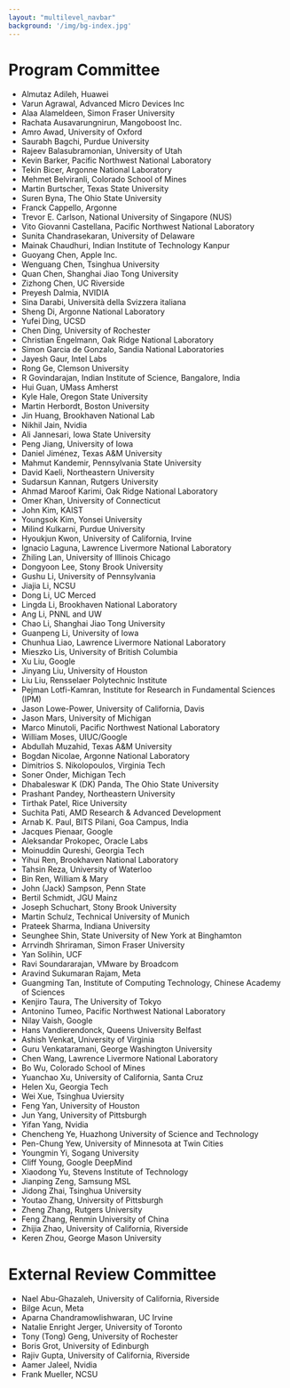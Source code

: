 ```yaml
---
layout: "multilevel_navbar"
background: '/img/bg-index.jpg'
---
```



# Program Committee

-	Almutaz	Adileh,	Huawei		<br>
-	Varun	Agrawal,	Advanced Micro Devices Inc		<br>
-   Alaa	Alameldeen,	Simon Fraser University <br>
-	Rachata	Ausavarungnirun,	Mangoboost Inc.		<br>
-	Amro	Awad,	University of Oxford		<br>
-   Saurabh	Bagchi, Purdue University   <br>
-	Rajeev	Balasubramonian,	University of Utah		<br>
-	Kevin	Barker,	Pacific Northwest National Laboratory		<br>
-   Tekin	Bicer,	Argonne National Laboratory <br>
-	Mehmet	Belviranli,	Colorado School of Mines		<br>
-	Martin	Burtscher,	Texas State University		<br>
-	Suren	Byna,	The Ohio State University		<br>
-	Franck	Cappello,	Argonne		<br>
-	Trevor E.	Carlson,	National University of Singapore (NUS)		<br>
-	Vito Giovanni	Castellana,	Pacific Northwest National Laboratory		<br>
-	Sunita	Chandrasekaran,	University of Delaware		<br>
-	Mainak	Chaudhuri,	Indian Institute of Technology Kanpur		<br>
-	Guoyang	Chen,	Apple Inc.		<br>
-	Wenguang	Chen,	Tsinghua University		<br>
-	Quan	Chen,	Shanghai Jiao Tong University		<br>
-	Zizhong	Chen,	UC Riverside		<br>
-	Preyesh	Dalmia,	NVIDIA		<br>
-   Sina	Darabi,	Università della Svizzera italiana <br>
-	Sheng	Di,	Argonne National Laboratory		<br>
-	Yufei	Ding,	UCSD		<br>
-	Chen	Ding,	University of Rochester		<br>
-	Christian	Engelmann,	Oak Ridge National Laboratory		<br>
-	Simon	Garcia de Gonzalo,	Sandia National Laboratories		<br>
-	Jayesh	Gaur,	Intel Labs		<br>
-	Rong	Ge,	Clemson University		<br>
-	R	Govindarajan,	Indian Institute of Science, Bangalore, India		<br>
-	Hui	Guan,	UMass Amherst		<br>
-   Kyle	Hale,	Oregon State University	<br>
-	Martin	Herbordt,	Boston University		<br>
-	Jin	Huang,	Brookhaven National Lab		<br>
-	Nikhil	Jain,	Nvidia		<br>
-   Ali	Jannesari,	Iowa State University  <br>
-	Peng	Jiang,	University of Iowa		<br>
-	Daniel	Jiménez,	Texas A&M University		<br>
-   Mahmut	Kandemir,	Pennsylvania State University <br>
-	David	Kaeli,	Northeastern University		<br>
-	Sudarsun	Kannan,	Rutgers University		<br>
-	Ahmad Maroof	Karimi,	Oak Ridge National Laboratory		<br>
-	Omer	Khan,	University of Connecticut		<br>
-	John	Kim,	KAIST		<br>
-	Youngsok	Kim,	Yonsei University		<br>
-	Milind	Kulkarni,	Purdue University		<br>
-	Hyoukjun	Kwon,	University of California, Irvine		<br>
-	Ignacio	Laguna,	Lawrence Livermore National Laboratory		<br>
-   Zhiling	Lan,	University of Illinois Chicago <br>
-	Dongyoon	Lee,	Stony Brook University		<br>
-	Gushu	Li,	University of Pennsylvania		<br>
-	Jiajia	Li,	NCSU		<br>
-	Dong	Li,	UC Merced		<br>
-	Lingda	Li,	Brookhaven National Laboratory		<br>
-	Ang	Li,	PNNL and UW		<br>
-	Chao	Li,	Shanghai Jiao Tong University		<br>
-	Guanpeng	Li,	University of Iowa		<br>
-	Chunhua	Liao,	Lawrence Livermore National Laboratory		<br>
-	Mieszko	Lis,	University of British Columbia		<br>
-	Xu	    Liu,	Google		<br>
-   Jinyang	Liu,	University of Houston <br>
-	Liu	    Liu,	Rensselaer Polytechnic Institute		<br>
-	Pejman	Lotfi-Kamran,	Institute for Research in Fundamental Sciences (IPM)		<br>
-	Jason	Lowe-Power,	University of California, Davis		<br>
-   Jason	Mars,	University of Michigan <br>
-	Marco	Minutoli,	Pacific Northwest National Laboratory		<br>
-	William	Moses,	UIUC/Google		<br>
-	Abdullah	Muzahid,	Texas A&M University		<br>
-	Bogdan	Nicolae,	Argonne National Laboratory		<br>
-	Dimitrios S.	Nikolopoulos,	Virginia Tech		<br>
-   Soner	Onder,	Michigan Tech <br>
-	Dhabaleswar K (DK)	Panda,	The Ohio State University		<br>
-	Prashant	Pandey,	Northeastern University		<br>
-	Tirthak	Patel,	Rice University		<br>
-	Suchita	Pati,	AMD Research & Advanced Development		<br>
-	Arnab K.	Paul,	BITS Pilani, Goa Campus, India		<br>
-	Jacques	Pienaar,	Google		<br>
-	Aleksandar	Prokopec,	Oracle Labs		<br>
-	Moinuddin	Qureshi,	Georgia Tech		<br>
-	Yihui	Ren,	Brookhaven National Laboratory		<br>
-   Tahsin	Reza,	University of Waterloo <br>
-	Bin	Ren,	William & Mary		<br>
-	John (Jack)	Sampson,	Penn State		<br>
-	Bertil	Schmidt,	JGU Mainz		<br>
-	Joseph	Schuchart,	Stony Brook University		<br>
-	Martin	Schulz,	Technical University of Munich		<br>
-	Prateek	Sharma,	Indiana University		<br>
-	Seunghee	Shin,	State University of New York at Binghamton		<br>
-   Arrvindh	Shriraman, 	Simon Fraser University <br>
-	Yan	Solihin,	UCF		<br>
-	Ravi	Soundararajan,	VMware by Broadcom		<br>
-	Aravind	Sukumaran Rajam,	Meta		<br>
-	Guangming	Tan,	Institute of Computing Technology, Chinese Academy of Sciences		<br>
-	Kenjiro	Taura,	The University of Tokyo		<br>
-	Antonino	Tumeo,	Pacific Northwest National Laboratory		<br>
-   Nilay	Vaish, 	Google <br>
-	Hans	Vandierendonck,	Queens University Belfast		<br>
-	Ashish	Venkat,	University of Virginia		<br>
-	Guru	Venkataramani,	George Washington University		<br>
-	Chen	Wang,	Lawrence Livermore National Laboratory		<br>
-   Bo	Wu,	    Colorado School of Mines    <br>
-	Yuanchao	Xu,	University of California, Santa Cruz		<br>
-	Helen	Xu,	Georgia Tech		<br>
-	Wei	Xue,	Tsinghua Uviersity		<br>
-	Feng	Yan,	University of Houston		<br>
-	Jun	Yang,	University of Pittsburgh		<br>
-	Yifan	Yang,	Nvidia		<br>
-	Chencheng	Ye,	Huazhong University of Science and Technology		<br>
-	Pen-Chung	Yew,	University of Minnesota at Twin Cities		<br>
-   Youngmin	Yi,	Sogang University <br>
-	Cliff	Young,	Google DeepMind		<br>
-	Xiaodong	Yu,	Stevens Institute of Technology		<br>
-	Jianping	Zeng,	Samsung MSL		<br>
-	Jidong	Zhai,	Tsinghua University		<br>
-	Youtao	Zhang,	University of Pittsburgh		<br>
-	Zheng	Zhang,	Rutgers University		<br>
-	Feng	Zhang,	Renmin University of China		<br>
-	Zhijia	Zhao,	University of California, Riverside		<br>
-	Keren	Zhou,	George Mason University		<br>

# External Review Committee
-	Nael	Abu-Ghazaleh,	University of California, Riverside		<br>
-	Bilge	Acun,	Meta		<br>
-	Aparna	Chandramowlishwaran,	UC Irvine		<br>
-	Natalie	Enright Jerger,	University of Toronto		<br>
-	Tony (Tong)	Geng,	University of Rochester		<br>
-	Boris	Grot,	University of Edinburgh		<br>
-	Rajiv	Gupta,	University of California, Riverside		<br>
-	Aamer	Jaleel,	Nvidia		<br>
-	Frank	Mueller,	NCSU		<br>

